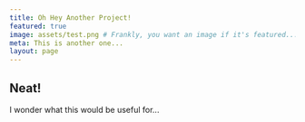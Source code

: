 ```yaml
---
title: Oh Hey Another Project!
featured: true
image: assets/test.png # Frankly, you want an image if it's featured...
meta: This is another one...
layout: page
---
```


## Neat!
I wonder what this would be useful for...